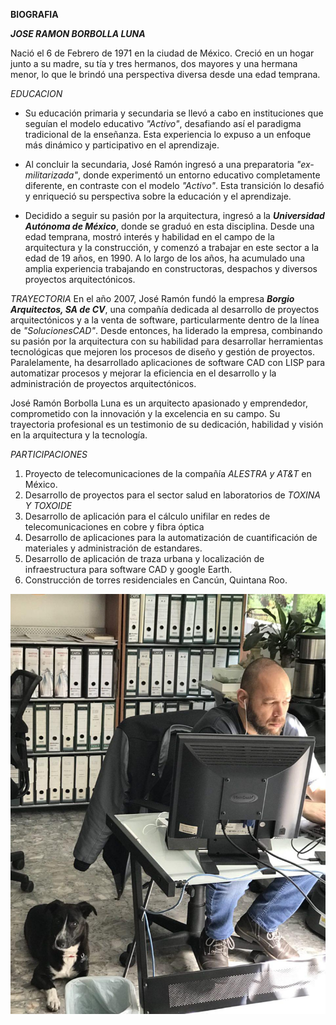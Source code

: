 **BIOGRAFIA**

***JOSE RAMON BORBOLLA LUNA***

Nació el 6 de Febrero de 1971 en la ciudad de México. Creció en un hogar junto a su madre, su tía y tres hermanos, dos mayores y una hermana menor, lo que le brindó una perspectiva diversa desde una edad temprana.

*EDUCACION*
- Su educación primaria y secundaria se llevó a cabo en instituciones que seguían el modelo educativo *"Activo"*, desafiando así el paradigma tradicional de la enseñanza. Esta experiencia lo expuso a un enfoque más dinámico y participativo en el aprendizaje.

- Al concluir la secundaria, José Ramón ingresó a una preparatoria *"ex-militarizada"*, donde experimentó un entorno educativo completamente diferente, en contraste con el modelo *"Activo"*. Esta transición lo desafió y enriqueció su perspectiva sobre la educación y el aprendizaje.

- Decidido a seguir su pasión por la arquitectura, ingresó a la ***Universidad Autónoma de México***, donde se graduó en esta disciplina. Desde una edad temprana, mostró interés y habilidad en el campo de la arquitectura y la construcción, y comenzó a trabajar en este sector a la edad de 19 años, en 1990. A lo largo de los años, ha acumulado una amplia experiencia trabajando en constructoras, despachos y diversos proyectos arquitectónicos.
  
*TRAYECTORIA*
En el año 2007, José Ramón fundó la empresa ***Borgio Arquitectos, SA de CV***, una compañía dedicada al desarrollo de proyectos arquitectónicos y a la venta de software, particularmente dentro de la línea de *"SolucionesCAD"*. Desde entonces, ha liderado la empresa, combinando su pasión por la arquitectura con su habilidad para desarrollar herramientas tecnológicas que mejoren los procesos de diseño y gestión de proyectos. Paralelamente, ha desarrollado aplicaciones de software CAD con LISP para automatizar procesos y mejorar la eficiencia en el desarrollo y la administración de proyectos arquitectónicos.

José Ramón Borbolla Luna es un arquitecto apasionado y emprendedor, comprometido con la innovación y la excelencia en su campo. Su trayectoria profesional es un testimonio de su dedicación, habilidad y visión en la arquitectura y la tecnología.

*PARTICIPACIONES*
1. Proyecto de telecomunicaciones de la compañía *ALESTRA y AT&T* en México.
2. Desarrollo de proyectos para el sector salud en laboratorios de *TOXINA Y TOXOIDE*
3. Desarrollo de aplicación para el cálculo unifilar en redes de telecomunicaciones en cobre y fibra óptica
4. Desarrollo de aplicaciones para la automatización de cuantificación de materiales y administración de estandares.
5. Desarrollo de aplicación de traza urbana y localización de infraestructura para software CAD y google Earth.
6. Construcción de torres residenciales en Cancún, Quintana Roo.

![Jose Ramon Borbolla](yo.jpg)